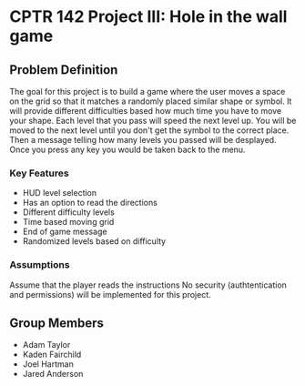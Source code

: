 # CPTR 142 Project III: Hole in the wall game

## Problem Definition

The goal for this project is to build a game where the user moves a space on the
grid so that it matches a randomly placed similar shape or symbol. It will 
provide different difficulties based how much time you have to move your shape.
Each level that you pass will speed the next level up. You will be moved to the
next level until you don't get the symbol to the correct place. Then a message
telling how many levels you passed will be desplayed. Once you press any key you
would be taken back to the menu.


### Key Features

* HUD level selection
* Has an option to read the directions
* Different difficulty levels
* Time based moving grid
* End of game message
* Randomized levels based on difficulty

### Assumptions

Assume that the player reads the instructions
No security (authtentication and permissions) will be implemented for this project.

## Group Members

* Adam Taylor
* Kaden Fairchild
* Joel Hartman
* Jared Anderson
